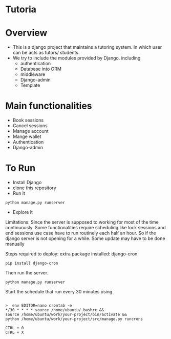 # Tutoria
# Overview
* This is a django project that maintains a tutoring system. In which user can be acts as tutors/ students.
* We try to include the modules provided by Django. including
  - authentication
  - Database into ORM
  - middleware
  - Django-admin
  - Template
 

# Main functionalities
* Book sessions
* Cancel sessions
* Manage account
* Mange wallet
* Authentication
* Django-admin

# To Run
* Install Django
* clone this repository
* Run it
```
python manage.py runserver
```

* Explore it


Limitations:
Since the server is supposed to working for most of the time continuously. Some functionalities require scheduling like lock sessions and end sessions use case have to run routinely each half an hour. So if the django server is not opening for a while. Some update may have to be done manually

Steps required to deploy:
extra package installed:
django-cron.

``` pip install django-cron ```

Then run the server.

``` python manage.py runserver ```

Start the schedule that run every 30 minutes using

``` 

>  env EDITOR=nano crontab -e
*/30 * * * * source /home/ubuntu/.bashrc && 
source /home/ubuntu/work/your-project/bin/activate && 
python /home/ubuntu/work/your-project/src/manage.py runcrons 

CTRL + 0
CTRL + X

```
